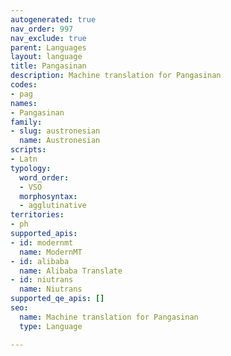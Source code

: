 ```yaml
---
autogenerated: true
nav_order: 997
nav_exclude: true
parent: Languages
layout: language
title: Pangasinan
description: Machine translation for Pangasinan
codes:
- pag
names:
- Pangasinan
family:
- slug: austronesian
  name: Austronesian
scripts:
- Latn
typology:
  word_order:
  - VSO
  morphosyntax:
  - agglutinative
territories:
- ph
supported_apis:
- id: modernmt
  name: ModernMT
- id: alibaba
  name: Alibaba Translate
- id: niutrans
  name: Niutrans
supported_qe_apis: []
seo:
  name: Machine translation for Pangasinan
  type: Language

---
```


